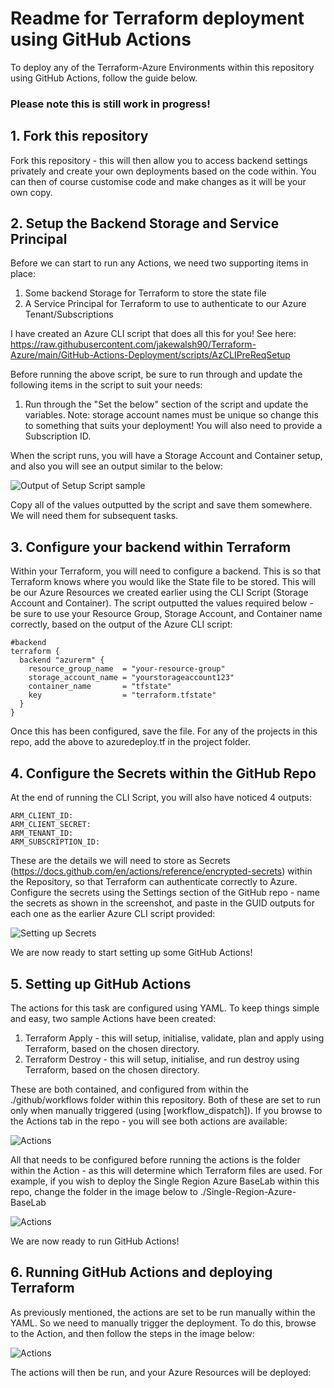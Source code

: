 # Readme for Terraform deployment using GitHub Actions
To deploy any of the Terraform-Azure Environments within this repository using GitHub Actions, follow the guide below. 

### Please note this is still work in progress!

## 1. Fork this repository

Fork this repository - this will then allow you to access backend settings privately and create your own deployments based on the code within. You can then of course customise code and make changes as it will be your own copy.  

## 2. Setup the Backend Storage and Service Principal

Before we can start to run any Actions, we need two supporting items in place:

1. Some backend Storage for Terraform to store the state file
2. A Service Principal for Terraform to use to authenticate to our Azure Tenant/Subscriptions

I have created an Azure CLI script that does all this for you! See here: https://raw.githubusercontent.com/jakewalsh90/Terraform-Azure/main/GitHub-Actions-Deployment/scripts/AzCLIPreReqSetup

Before running the above script, be sure to run through and update the following items in the script to suit your needs:

1. Run through the "Set the below" section of the script and update the variables. Note: storage account names must be unique so change this to something that suits your deployment! You will also need to provide a Subscription ID.

When the script runs, you will have a Storage Account and Container setup, and also you will see an output similar to the below:

![Output of Setup Script sample](https://raw.githubusercontent.com/jakewalsh90/Terraform-Azure/main/GitHub-Actions-Deployment/images/ScriptOutputSample.png)

Copy all of the values outputted by the script and save them somewhere. We will need them for subsequent tasks. 

## 3. Configure your backend within Terraform

Within your Terraform, you will need to configure a backend. This is so that Terraform knows where you would like the State file to be stored. This will be our Azure Resources we created earlier using the CLI Script (Storage Account and Container). The script outputted the values required below - be sure to use your Resource Group, Storage Account, and Container name correctly, based on the output of the Azure CLI script:

    #backend
    terraform {
      backend "azurerm" {
        resource_group_name  = "your-resource-group"
        storage_account_name = "yourstorageaccount123"
        container_name       = "tfstate"
        key                  = "terraform.tfstate"
      }
    }
    
Once this has been configured, save the file. For any of the projects in this repo, add the above to azuredeploy.tf in the project folder. 

## 4. Configure the Secrets within the GitHub Repo

At the end of running the CLI Script, you will also have noticed 4 outputs:

    ARM_CLIENT_ID: 
    ARM_CLIENT_SECRET: 
    ARM_TENANT_ID: 
    ARM_SUBSCRIPTION_ID:
    
These are the details we will need to store as Secrets (https://docs.github.com/en/actions/reference/encrypted-secrets) within the Repository, so that Terraform can authenticate correctly to Azure. Configure the secrets using the Settings section of the GitHub repo - name the secrets as shown in the screenshot, and paste in the GUID outputs for each one as the earlier Azure CLI script provided:

![Setting up Secrets](https://raw.githubusercontent.com/jakewalsh90/Terraform-Azure/main/GitHub-Actions-Deployment/images/GitHubSecrets.png)

We are now ready to start setting up some GitHub Actions!

## 5. Setting up GitHub Actions

The actions for this task are configured using YAML. To keep things simple and easy, two sample Actions have been created:

1. Terraform Apply - this will setup, initialise, validate, plan and apply using Terraform, based on the chosen directory. 
2. Terraform Destroy - this will setup, initialise, and run destroy using Terraform, based on the chosen directory.

These are both contained, and configured from within the ./github/workflows folder within this repository. Both of these are set to run only when manually triggered (using [workflow_dispatch]). If you browse to the Actions tab in the repo - you will see both actions are available:

![Actions](https://raw.githubusercontent.com/jakewalsh90/Terraform-Azure/main/GitHub-Actions-Deployment/images/Actions1.png)

All that needs to be configured before running the actions is the folder within the Action - as this will determine which Terraform files are used. For example, if you wish to deploy the Single Region Azure BaseLab within this repo, change the folder in the image below to ./Single-Region-Azure-BaseLab 

![Actions](https://raw.githubusercontent.com/jakewalsh90/Terraform-Azure/main/GitHub-Actions-Deployment/images/Actions2.png)

We are now ready to run GitHub Actions!

## 6. Running GitHub Actions and deploying Terraform

As previously mentioned, the actions are set to be run manually within the YAML. So we need to manually trigger the deployment. To do this, browse to the Action, and then follow the steps in the image below:

![Actions](https://raw.githubusercontent.com/jakewalsh90/Terraform-Azure/main/GitHub-Actions-Deployment/images/Actions3.png)

The actions will then be run, and your Azure Resources will be deployed:



